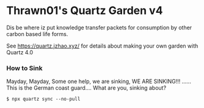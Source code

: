 # Thrawn01's Quartz Garden v4
Dis be where iz put knowledge transfer packets for consumption by other carbon based life forms.

See https://quartz.jzhao.xyz/ for details about making your own garden with Quartz 4.0

### How to Sink
Mayday, Mayday, Some one help, we are sinking, WE ARE SINKING!!! ...... This is the German coast guard.... What are you, sinking about?

```
$ npx quartz sync --no-pull
```
